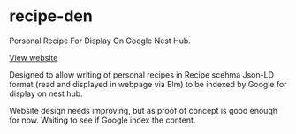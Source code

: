 # recipe-den
Personal Recipe For Display On Google Nest Hub.

[View website](https://recipe-den.web.app/)

Designed to allow writing of personal recipes in Recipe scehma Json-LD format (read and displayed in webpage via Elm) to be indexed by Google for display on nest hub.

Website design needs improving, but as proof of concept is good enough for now. Waiting to see if Google index the content.
